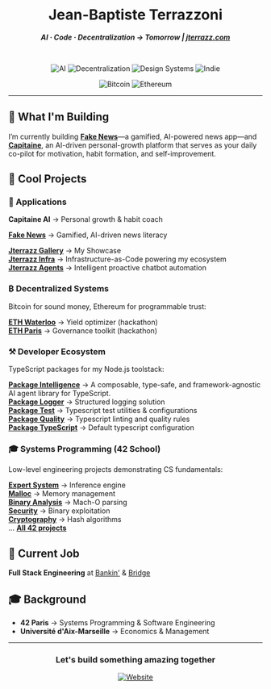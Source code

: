 <div align="center">

# Jean-Baptiste Terrazzoni  

***AI · Code · Decentralization → Tomorrow | [jterrazz.com](https://jterrazz.com)***  

</br>

<!-- Row 1: Core Themes -->
![AI](https://img.shields.io/badge/AI-000000?style=for-the-badge&logo=openai&logoColor=white)
![Decentralization](https://img.shields.io/badge/Decentralization-000000?style=for-the-badge&logo=ipfs&logoColor=white)
![Design Systems](https://img.shields.io/badge/Design%20Systems-000000?style=for-the-badge&logo=diagramsdotnet&logoColor=white)
![Indie](https://img.shields.io/badge/Indie-000000?style=for-the-badge&logo=devdotto&logoColor=white)

<!-- Row 2: Decentralization -->
![Bitcoin](https://img.shields.io/badge/Bitcoin-000000?style=for-the-badge&logo=bitcoin&logoColor=white)
![Ethereum](https://img.shields.io/badge/Ethereum-000000?style=for-the-badge&logo=ethereum&logoColor=white)

</div>

---

## 🚀 What I'm Building

I’m currently building **[Fake News](https://jterrazz.com/link/applications/fake-news)**—a gamified, AI-powered news app—and **[Capitaine](https://github.com/jterrazz/capitaine-api)**, an AI-driven personal-growth platform that serves as your daily co-pilot for motivation, habit formation, and self-improvement.


## 🎯 Cool Projects

### 🚀 Applications
**Capitaine AI** → Personal growth & habit coach  

**[Fake News](https://jterrazz.com/link/applications/fake-news)** → Gamified, AI-driven news literacy  

**[Jterrazz Gallery](https://github.com/jterrazz/jterrazz-web)** → My Showcase  
**[Jterrazz Infra](https://github.com/jterrazz/jterrazz-infra)** → Infrastructure-as-Code powering my ecosystem  
**[Jterrazz Agents](https://github.com/jterrazz/jterrazz-agents)** → Intelligent proactive chatbot automation  

### ₿ Decentralized Systems
Bitcoin for sound money, Ethereum for programmable trust:

**[ETH Waterloo](https://github.com/jterrazz/hackathons.ethwaterloo-defi-dy)** → Yield optimizer (hackathon)  
**[ETH Paris](https://github.com/jterrazz/hackathons.ethparis-collective)** → Governance toolkit (hackathon)  

### ⚒️ Developer Ecosystem

TypeScript packages for my Node.js toolstack:

**[Package Intelligence](https://github.com/jterrazz/package-intelligence)** → A composable, type-safe, and framework-agnostic AI agent library for TypeScript.  
**[Package Logger](https://github.com/jterrazz/package-logger)** → Structured logging solution  
**[Package Test](https://github.com/jterrazz/package-test)** → Typescript test utilities & configurations  
**[Package Quality](https://github.com/jterrazz/package-quality)** → Typescript linting and quality rules  
**[Package TypeScript](https://github.com/jterrazz/package-typescript)** → Default typescript configuration  

### 🎓 Systems Programming (42 School)

Low-level engineering projects demonstrating CS fundamentals:

**[Expert System](https://github.com/jterrazz/42-expert-system)** → Inference engine  
**[Malloc](https://github.com/jterrazz/42-malloc)** → Memory management  
**[Binary Analysis](https://github.com/jterrazz/42-nm-otool)** → Mach-O parsing  
**[Security](https://github.com/jterrazz/42-override)** → Binary exploitation  
**[Cryptography](https://github.com/jterrazz/42-ssl-md5)** → Hash algorithms  
... [**All 42 projects**](https://github.com/jterrazz?tab=repositories&q=42&type=&language=&sort=)  

## 💼 Current Job

**Full Stack Engineering** at [Bankin'](https://bankin.com) & [Bridge](https://bridgeapi.io)  

## 🎓 Background

- **42 Paris** → Systems Programming & Software Engineering
- **Université d'Aix-Marseille** → Economics & Management

---

<div align="center">

### Let's build something amazing together

[![Website](https://img.shields.io/badge/jterrazz.com-000000?style=for-the-badge&logo=About.me&logoColor=white)](https://jterrazz.com)

</div>

